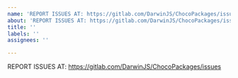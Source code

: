 ```yaml
---
name: 'REPORT ISSUES AT: https://gitlab.com/DarwinJS/ChocoPackages/issues'
about: 'REPORT ISSUES AT: https://gitlab.com/DarwinJS/ChocoPackages/issues'
title: ''
labels: ''
assignees: ''

---
```


REPORT ISSUES AT: https://gitlab.com/DarwinJS/ChocoPackages/issues

